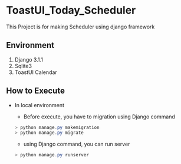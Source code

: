 # ToastUI_Today_Scheduler
This Project is for making Scheduler using django framework



## Environment

1. Django 3.1.1
2. Sqlite3
3. ToastUI Calendar



## How to Execute

* In local environment
  * Before execute, you have to migration using Django command
  ```powershell
  > python manage.py makemigration
  > python manage.py migrate
  ```

  * using Django command, you can run server

  ```powershell
  > python manage.py runserver
  ```
